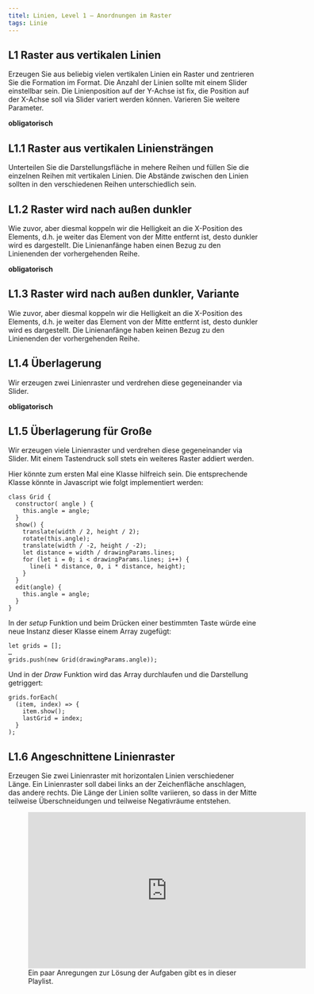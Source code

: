```yaml
---
titel: Linien, Level 1 – Anordnungen im Raster
tags: Linie
---
```


## L1 Raster aus vertikalen Linien
Erzeugen Sie aus beliebig vielen vertikalen Linien ein Raster und zentrieren Sie die Formation im Format. Die Anzahl der Linien sollte mit einem Slider einstellbar sein. Die Linienposition auf der Y-Achse ist fix, die Position auf der X-Achse soll via Slider variert werden können. Varieren Sie weitere Parameter.

**obligatorisch**

## L1.1 Raster aus vertikalen Liniensträngen
Unterteilen Sie die Darstellungsfläche in mehere Reihen und füllen Sie die einzelnen Reihen mit vertikalen Linien. Die Abstände zwischen den Linien sollten in den verschiedenen Reihen unterschiedlich sein.

## L1.2 Raster wird nach außen dunkler
Wie zuvor, aber diesmal koppeln wir die Helligkeit an die X-Position des Elements, d.h. je weiter das Element von der Mitte entfernt ist, desto dunkler wird es dargestellt. Die Linienanfänge haben einen Bezug zu den Linienenden der vorhergehenden Reihe.

**obligatorisch**

## L1.3 Raster wird nach außen dunkler, Variante
Wie zuvor, aber diesmal koppeln wir die Helligkeit an die X-Position des Elements, d.h. je weiter das Element von der Mitte entfernt ist, desto dunkler wird es dargestellt. Die Linienanfänge haben keinen Bezug zu den Linienenden der vorhergehenden Reihe.

## L1.4 Überlagerung
Wir erzeugen zwei Linienraster und verdrehen diese gegeneinander via Slider.

**obligatorisch**

## L1.5 Überlagerung für Große
Wir erzeugen viele Linienraster und verdrehen diese gegeneinander via Slider. Mit einem Tastendruck soll stets ein weiteres Raster addiert werden.

Hier könnte zum ersten Mal eine Klasse hilfreich sein. Die entsprechende Klasse könnte in Javascript wie folgt implementiert werden:

```
class Grid {
  constructor( angle ) { 
    this.angle = angle;
  }
  show() { 
    translate(width / 2, height / 2);
    rotate(this.angle);
    translate(width / -2, height / -2);
    let distance = width / drawingParams.lines;
    for (let i = 0; i < drawingParams.lines; i++) { 
      line(i * distance, 0, i * distance, height);
    }
  }
  edit(angle) { 
    this.angle = angle;
  }
}
```

In der *setup* Funktion und beim Drücken einer bestimmten Taste würde eine neue Instanz dieser Klasse einem Array zugefügt:

```
let grids = [];
…
grids.push(new Grid(drawingParams.angle)); 
```

Und in der *Draw* Funktion wird das Array durchlaufen und die Darstellung getriggert:

```
grids.forEach(
  (item, index) => { 
    item.show();
    lastGrid = index;
  }
);
```

## L1.6 Angeschnittene Linienraster
Erzeugen Sie zwei Linienraster mit horizontalen Linien verschiedener Länge. Ein Linienraster soll dabei links an der Zeichenfläche anschlagen, das andere rechts. Die Länge der Linien sollte variieren, so dass in der Mitte teilweise Überschneidungen und teilweise Negativräume entstehen.


<figure class="video-container">
<iframe width="560" height="315" src="https://www.youtube.com/embed/videoseries?list=PLfnobFnVauQCtwXewGeTbyldxgimSfp7V" title="YouTube video player" frameborder="0" allow="accelerometer; autoplay; clipboard-write; encrypted-media; gyroscope; picture-in-picture" allowfullscreen></iframe>
<figcaption>
Ein paar Anregungen zur Lösung der Aufgaben gibt es in dieser Playlist.
</figcaption>
</figure>